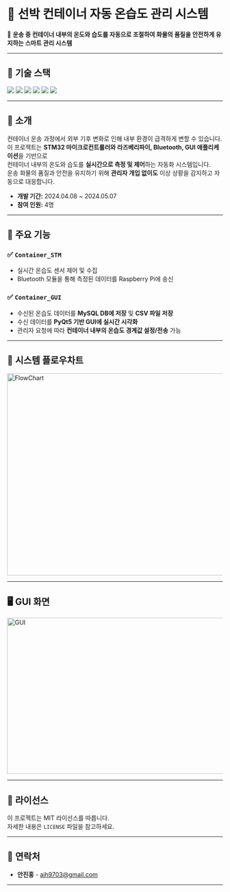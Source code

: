 # 🚢 선박 컨테이너 자동 온습도 관리 시스템

📌 **운송 중 컨테이너 내부의 온도와 습도를 자동으로 조절하여 화물의 품질을 안전하게 유지하는 스마트 관리 시스템**

---

## 🔧 기술 스택

<img src="https://img.shields.io/badge/C-A8B9CC?style=for-the-badge&logo=C&logoColor=white">  
<img src="https://img.shields.io/badge/Python-3776AB?style=for-the-badge&logo=Python&logoColor=white">  
<img src="https://img.shields.io/badge/PyQt5-41CD52?style=for-the-badge&logo=Qt&logoColor=white">  
<img src="https://img.shields.io/badge/MySQL-4479A1?style=for-the-badge&logo=MySQL&logoColor=white">  
<img src="https://img.shields.io/badge/STM32-03234B?style=for-the-badge&logo=stmicroelectronics&logoColor=white">  
<img src="https://img.shields.io/badge/raspberrypi-A22846?style=for-the-badge&logo=raspberrypi&logoColor=white">

---

## 📸 소개

컨테이너 운송 과정에서 외부 기후 변화로 인해 내부 환경이 급격하게 변할 수 있습니다.  
이 프로젝트는 **STM32 마이크로컨트롤러와 라즈베리파이, Bluetooth, GUI 애플리케이션**을 기반으로  
컨테이너 내부의 온도와 습도를 **실시간으로 측정 및 제어**하는 자동화 시스템입니다.  
운송 화물의 품질과 안전을 유지하기 위해 **관리자 개입 없이도** 이상 상황을 감지하고 자동으로 대응합니다.

- **개발 기간:** 2024.04.08 ~ 2024.05.07  
- **참여 인원:** 4명

---

## 🚀 주요 기능

### ✅ `Container_STM`
- 실시간 온습도 센서 제어 및 수집
- Bluetooth 모듈을 통해 측정된 데이터를 Raspberry Pi에 송신

### ✅ `Container_GUI`
- 수신된 온습도 데이터를 **MySQL DB에 저장** 및 **CSV 파일 저장**
- 수신 데이터를 **PyQt5 기반 GUI에 실시간 시각화**
- 관리자 요청에 따라 **컨테이너 내부의 온습도 경계값 설정/전송** 가능

---

## 🔁 시스템 플로우차트

<img width="662" height="471" alt="FlowChart" src="https://github.com/user-attachments/assets/f84adbc4-ba2a-49e4-85c4-32fba5383f28" />

---

## 🖥️ GUI 화면

<img width="683" height="364" alt="GUI" src="https://github.com/user-attachments/assets/02b960d4-87c7-462b-8a81-3b92da240a8a" />

---

## 📄 라이선스

이 프로젝트는 MIT 라이선스를 따릅니다.  
자세한 내용은 `LICENSE` 파일을 참고하세요.

---

## 📧 연락처

- **안진홍** - [ajh9703@gmail.com](mailto:ajh9703@gmail.com)

---

